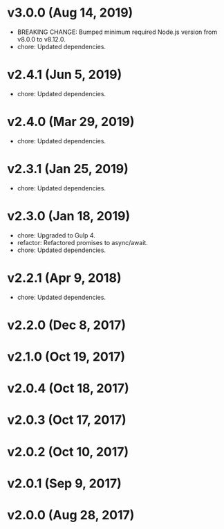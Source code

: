 # v3.0.0 (Aug 14, 2019)

 * BREAKING CHANGE: Bumped minimum required Node.js version from v8.0.0 to v8.12.0.
 * chore: Updated dependencies.

# v2.4.1 (Jun 5, 2019)

 * chore: Updated dependencies.

# v2.4.0 (Mar 29, 2019)

 * chore: Updated dependencies.

# v2.3.1 (Jan 25, 2019)

 * chore: Updated dependencies.

# v2.3.0 (Jan 18, 2019)

 * chore: Upgraded to Gulp 4.
 * refactor: Refactored promises to async/await.
 * chore: Updated dependencies.

# v2.2.1 (Apr 9, 2018)

 * chore: Updated dependencies.

# v2.2.0 (Dec 8, 2017)

# v2.1.0 (Oct 19, 2017)

# v2.0.4 (Oct 18, 2017)

# v2.0.3 (Oct 17, 2017)

# v2.0.2 (Oct 10, 2017)

# v2.0.1 (Sep 9, 2017)

# v2.0.0 (Aug 28, 2017)
